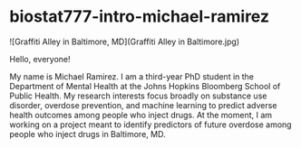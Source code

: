 # biostat777-intro-michael-ramirez

![Graffiti Alley in Baltimore, MD](Graffiti Alley in Baltimore.jpg)

Hello, everyone! 

My name is Michael Ramirez. I am a third-year PhD student in the Department of Mental Health at the Johns Hopkins Bloomberg School of Public Health. My research interests focus broadly on substance use disorder, overdose prevention, and machine learning to predict adverse health outcomes among people who inject drugs. At the moment, I am working on a project meant to identify predictors of future overdose among people who inject drugs in Baltimore, MD. 
